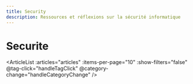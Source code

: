 ```yaml
---
title: Security
description: Ressources et réflexions sur la sécurité informatique
---
```


# Securite

<script setup>
import { onMounted } from 'vue'
import { useArticles } from '../../.vitepress/theme/composables/useArticles'
import { useRouter, withBase } from 'vitepress'

const { loadArticles, getArticlesByCategory } = useArticles()
const router = useRouter()

const articles = getArticlesByCategory('security')

onMounted(async () => {
  await loadArticles()
})

const handleTagClick = (tag) => {
  router.go(withBase(`/tags/?tag=${tag}`))
}

const handleCategoryChange = (category) => {
  console.log('Catégorie sélectionnée:', category)
}
</script>

<ArticleList
  :articles="articles"
  :items-per-page="10"
  :show-filters="false"
  @tag-click="handleTagClick"
  @category-change="handleCategoryChange"
/>
